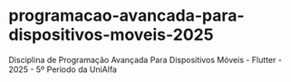 # programacao-avancada-para-dispositivos-moveis-2025
Disciplina de Programação Avançada Para Dispositivos Móveis - Flutter - 2025 - 5º Período da UniAlfa

